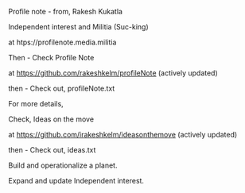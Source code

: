 Profile note - from, Rakesh Kukatla

Independent interest and Militia (Suc-king)

at htps://profilenote.media.militia

Then - Check Profile Note

at https://github.com/rakeshkelm/profileNote (actively updated)

then - Check out, profileNote.txt

For more details,

Check, Ideas on the move

at https://github.com/irakeshkelm/ideasonthemove (actively updated)

then - Check out, ideas.txt

Build and operationalize a planet.

Expand and update Independent interest.
